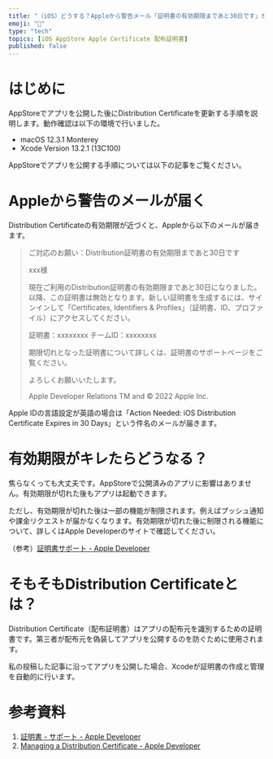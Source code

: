 ```yaml
---
title: "（iOS）どうする？Appleから警告メール「証明書の有効期限まであと30日です」が届いたら"
emoji: "🍣"
type: "tech"
topics: [iOS AppStore Apple Certificate 配布証明書]
published: false
---
```

# はじめに

AppStoreでアプリを公開した後にDistribution Certificateを更新する手順を説明します。動作確認は以下の環境で行いました。

- macOS 12.3.1 Monterey
- Xcode Version 13.2.1 (13C100)

AppStoreでアプリを公開する手順については以下の記事をご覧ください。

# Appleから警告のメールが届く

Distribution Certificateの有効期限が近づくと、Appleから以下のメールが届きます。

> ご対応のお願い：Distribution証明書の有効期限まであと30日です
> 
> xxx様
> 
> 現在ご利用のDistribution証明書の有効期限まであと30日になりました。以降、この証明書は無効となります。新しい証明書を生成するには、サインインして「Certificates, Identifiers & Profiles」（証明書、ID、プロファイル）にアクセスしてください。 
> 
> 証明書：xxxxxxxx
> チームID：xxxxxxxx
> 
> 期限切れとなった証明書について詳しくは、証明書のサポートページをご覧ください。 
> 
> よろしくお願いいたします。
> 
> Apple Developer Relations TM and © 2022 Apple Inc.

Apple IDの言語設定が英語の場合は「Action Needed: iOS Distribution Certificate Expires in 30 Days」という件名のメールが届きます。

# 有効期限がキレたらどうなる？

焦らなくっても大丈夫です。AppStoreで公開済みのアプリに影響はありません。有効期限が切れた後もアプリは起動できます。

ただし、有効期限が切れた後は一部の機能が制限されます。例えばプッシュ通知や課金リクエストが届かなくなります。有効期限が切れた後に制限される機能について、詳しくはApple Developerのサイトで確認してください。

（参考）[証明書サポート - Apple Developer](https://developer.apple.com/jp/support/certificates/)

# そもそもDistribution Certificateとは？

Distribution Certificate（配布証明書）はアプリの配布元を識別するための証明書です。第三者が配布元を偽装してアプリを公開するのを防ぐために使用されます。

私の投稿した記事に沿ってアプリを公開した場合、Xcodeが証明書の作成と管理を自動的に行います。

# 参考資料

1. [証明書 - サポート - Apple Developer](https://developer.apple.com/jp/support/certificates/)
2. [Managing a Distribution Certificate - Apple Developer](https://developer.apple.com/library/archive/documentation/ToolsLanguages/Conceptual/DevPortalGuide/ManaginganiOSDistributionCertificate/ManaginganiOSDistributionCertificate.html)
